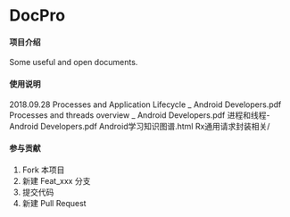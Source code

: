 # DocPro

#### 项目介绍
Some useful and open documents.

#### 使用说明

2018.09.28
  Processes and Application Lifecycle  _  Android Developers.pdf
  Processes and threads overview  _  Android Developers.pdf
  进程和线程-Android Developers.pdf
  Android学习知识图谱.html 
  Rx通用请求封装相关/

#### 参与贡献

1. Fork 本项目
2. 新建 Feat_xxx 分支
3. 提交代码
4. 新建 Pull Request